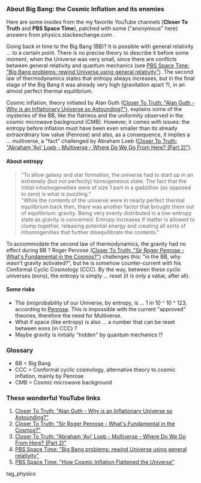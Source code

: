 

### About Big Bang: the Cosmic Inflation and its enemies

Here are some insides from the my favorite YouTube channels (**Closer To Truth** and **PBS Space Time**), patched with some ("anonymous" here) answers from physics.stackexchange.com .

Going back in time to the Big Bang (BB)? It is possible with general relativity ... to a certain point. There is no precise theory to describe it before some moment, when the Universe was very small, since there are conflicts between general relativity and quantum mechanics (see [PBS Space Time: "Big Bang problems: rewind Universe using general relativity"](https://www.youtube.com/watch?v=JDmKLXVFJzk)).
The second law of thermodynamics states that entropy always increases, but in the final stage of the Big Bang it was already very high (gravitation apart ?), in an almost perfect thermal equilibrium.

Cosmic inflation, theory initiated by Alan Guth ([Closer To Truth: "Alan Guth - Why is an Inflationary Universe so Astounding?"](https://www.youtube.com/watch?v=rv4Ikye9PS8)), explains some of the mysteries of the BB, like the flatness and the uniformity observed in the cosmic microwave background (CMB). However, it comes with issues: the entropy before inflation must have been even smaller than its already extraordinary low value (Penrose) and also, as a consequence, it implies a ... multiverse, a "fact" challenged by Abraham Loeb ([Closer To Truth: "Abraham 'Avi' Loeb - Multiverse - Where Do We Go From Here? (Part 2)"](https://www.youtube.com/watch?v=LYSqCF5nKXc)).

#### About entropy
>"To allow galaxy and star formation, the universe had to start up in an extremely (but not perfectly) homogeneous state. The fact that the initial inhomogeneities were of size 1 part in a gadzillion (as opposed to zero) is what is puzzling."    
>"While the contents of the universe were in nearly perfect thermal equilibrium back then, there was another factor that brought them out of equilibrium: gravity. Being very evenly distributed is a low-entropy state as gravity is concerned. Entropy increases if matter is allowed to clump together, releasing potential energy and creating all sorts of inhomogenities that further disequilibrate the contents."     

To accommodate the second law of thermodynamics, the gravity had no effect during BB ? Roger Penrose ([Closer To Truth: "Sir Roger Penrose - What's Fundamental in the Cosmos?"](https://www.youtube.com/watch?v=VLRrtUc-tPw)) challenges this: "in the BB, why wasn't gravity activated?", but he is somehow counter-current with his Conformal Cyclic Cosmology (CCC). By the way, between these cyclic universes (eons), the entropy is simply ... reset (it is only a value, after all).

#### Some risks
 * The (im)probability of our Universe, by entropy, is ... 1 in 10 ^ 10 ^ 123, according to [Penrose](http://www.ws5.com/Penrose/). This is impossible with the current "approved" theories, therefore the need for Multiverse.
 * What if space (like entropy) is also ... a number that can be reset between eons (in CCC) ?
 * Maybe gravity is initially "hidden" by quantum mechanics !?

### Glossary
  * BB = Big Bang
  * CCC = Conformal cyclic cosmology, alternative theory to cosmic inflation, mainly by Penrose
  * CMB = Cosmic microwave background 

### These wonderful YouTube links
1. [Closer To Truth: "Alan Guth - Why is an Inflationary Universe so Astounding?"](https://www.youtube.com/watch?v=rv4Ikye9PS8)
2. [Closer To Truth: "Sir Roger Penrose - What's Fundamental in the Cosmos?"](https://www.youtube.com/watch?v=VLRrtUc-tPw)
3. [Closer To Truth: "Abraham 'Avi' Loeb - Multiverse - Where Do We Go From Here? (Part 2)"](https://www.youtube.com/watch?v=LYSqCF5nKXc)
4. [PBS Space Time: "Big Bang problems: rewind Universe using general relativity"](https://www.youtube.com/watch?v=JDmKLXVFJzk)
5. [PBS Space Time: "How Cosmic Inflation Flattened the Universe"](https://www.youtube.com/watch?v=blSTTFS8Uco)

tag_physics

